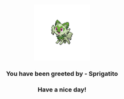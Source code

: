 <p align="center">
            <img src="https://raw.githubusercontent.com/PokeAPI/sprites/master/sprites/pokemon/906.png" width="150" height="150">
          </p>
          <h3 align="center">You have been greeted by - <b>Sprigatito</b></h3>
          <h3 align="center">Have a nice day!</h3>
        